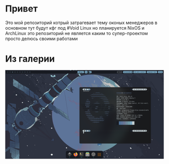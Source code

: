 # Привет
Это мой репозиторий котрый затрагевает тему оконых менеджеров в основном тут будут кфг
под #Void Linux
но планируется NixOS и ArchLinux
это репозиторий не является каким то супер-проектом просто делюсь своими работами

# Из галерии

![img1](.img/hypr-catppuccin.png)
